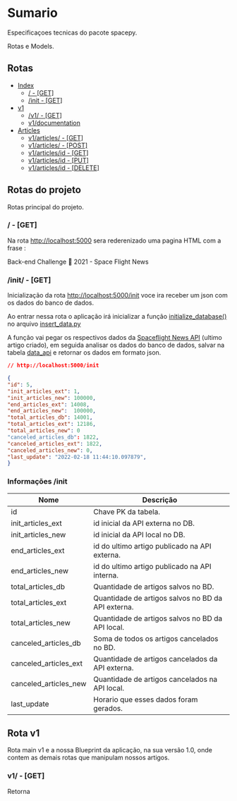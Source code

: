 
# Sumario

Especificaçoes tecnicas do pacote spacepy.

Rotas e Models.

## Rotas

- [Index](https://github.com/KingPack/spacepy/tree/main/spacepy)
	* [/ - [GET] ](https://github.com/KingPack/spacepy/tree/main/spacepy)
	* [/init - [GET] ](https://github.com/KingPack/spacepy/tree/main/spacepy)
- [v1](https://github.com/KingPack/spacepy/tree/main/spacepy)
	* [/v1/ - [GET] ](https://github.com/KingPack/spacepy/tree/main/spacepy)
	* [v1/documentation](https://github.com/KingPack/spacepy/tree/main/spacepy)
- [Articles](https://github.com/KingPack/spacepy/tree/main/spacepy)
	* [v1/articles/ - [GET] ](https://github.com/KingPack/spacepy/tree/main/spacepy)
	* [v1/articles/ - [POST] ](https://github.com/KingPack/spacepy/tree/main/spacepy)
	* [v1/articles/id - [GET] ](https://github.com/KingPack/spacepy/tree/main/spacepy)
	* [v1/articles/id - [PUT] ](https://github.com/KingPack/spacepy/tree/main/spacepy)
	* [v1/articles/id - [DELETE] ](https://github.com/KingPack/spacepy/tree/main/spacepy)

## Rotas do projeto

Rotas principal do projeto.

### / - [GET]

Na rota [http://localhost:5000](http://localhost:5000) sera rederenizado uma pagina HTML com a frase :

Back-end Challenge 🏅 2021 - Space Flight News

### /init/ - [GET]

Inicialização da rota [http://localhost:5000/init](http://localhost:5000/init) voce ira receber um json com os dados do banco de dados.

Ao entrar nessa rota o aplicação irá inicializar a função [initialize_database()](https://github.com/KingPack/spacepy/blob/main/spacepy/insert_data.py#L43) no arquivo [insert_data.py](https://github.com/KingPack/spacepy/blob/main/spacepy/insert_data.py)

A função vai pegar os respectivos dados da [Spaceflight News API](https://api.spaceflightnewsapi.net/v3/documentation) (ultimo artigo criado), em seguida analisar os dados do banco de dados, salvar na tabela [data_api](https://github.com/KingPack/spacepy/blob/main/spacepy/models/article.py#L93) e retornar os dados em formato json.

```json
// http://localhost:5000/init

{
"id": 5,
"init_articles_ext": 1,
"init_articles_new": 100000,
"end_articles_ext": 14008,
"end_articles_new":  100000,
"total_articles_db": 14001,
"total_articles_ext": 12186,
"total_articles_new": 0
"canceled_articles_db": 1822,
"canceled_articles_ext": 1822,
"canceled_articles_new": 0,
"last_update": "2022-02-18 11:44:10.097879",
}
```

### Informações /init

Nome | Descrição
-------- | -----
id | Chave PK da tabela.
init_articles_ext | id inicial da API externa no DB.
init_articles_new | id inicial da API local no DB.
end_articles_ext | id do ultimo artigo publicado na API externa.
end_articles_new | id do ultimo artigo publicado na API interna.
total_articles_db | Quantidade de artigos salvos no BD.
total_articles_ext | Quantidade de artigos salvos no BD da API externa.
total_articles_new | Quantidade de artigos salvos no BD da API local.
canceled_articles_db | Soma de todos os artigos cancelados no BD.
canceled_articles_ext | Quantidade de artigos cancelados da API externa.
canceled_articles_new | Quantidade de artigos cancelados na API local.
last_update | Horario que esses dados foram gerados.

## Rota v1

Rota main v1 e a nossa Blueprint da aplicação, na sua versão 1.0, onde contem as demais rotas que manipulam nossos artigos.

### v1/ - [GET]

Retorna
